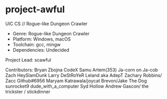 # project-awful
UIC CS // Rogue-like Dungeon Crawler

- Genre: Rogue-like Dungeon Crawler
- Platform: Windows, macOS
- Toolchain: gcc, mingw
- Dependencies: Undecided

Project Lead:
scawful

Contributors:
Bryan Zbojna
CodeX
Samu
Artem(353)
Ja-corn on Ja-cob
Zach
HeySlamDunk
Larry
DeStRoYeR
Leland aka AdepT
Zachary Robbins/ Zacc Github#6956
Maryam Katrawala/joycat
Brevon/Jake The Dog
sunrocket9
dude_with_a_computer
Syd
Hollow
Andrew Gascon/ the trickster / stickdinner
